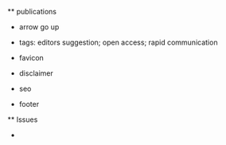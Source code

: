 \*\* publications

- arrow go up
- tags: editors suggestion; open access; rapid communication

- favicon
- disclaimer
- seo
- footer

\*\* Issues

-

